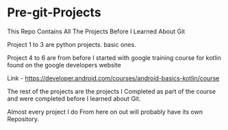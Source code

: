 # Pre-git-Projects

This Repo Contains All The Projects Before I Learned About Git

Project 1 to 3 are python projects. basic ones.

Project 4 to 6 are from before I started with google training course for kotlin found on the google developers website

Link - https://developer.android.com/courses/android-basics-kotlin/course

The rest of the projects are the projects I Completed as part of the course and were completed before I learned about Git.

Almost every project I do From here on out will probably have its own Repository.
